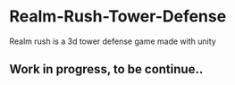 # Realm-Rush-Tower-Defense
Realm rush is a 3d tower defense game made with unity

## Work in progress, to be continue..
